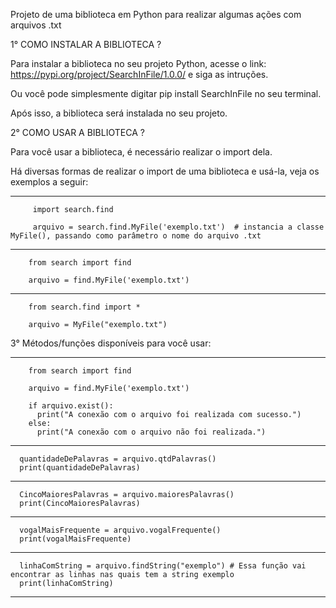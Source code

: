 Projeto de uma biblioteca em Python para realizar algumas ações com arquivos .txt





1° COMO INSTALAR A BIBLIOTECA ?

Para instalar a biblioteca no seu projeto Python, acesse o link: https://pypi.org/project/SearchInFile/1.0.0/ e siga as intruções.

Ou você pode simplesmente digitar pip install SearchInFile no seu terminal.

Após isso, a biblioteca será instalada no seu projeto.




2° COMO USAR A BIBLIOTECA ?

Para você usar a biblioteca, é necessário realizar o import dela.

Há diversas formas de realizar o import de uma biblioteca e usá-la, veja os exemplos a seguir:

______________________________________________________________________________________________________________________________________________________

         import search.find
  
         arquivo = search.find.MyFile('exemplo.txt')  # instancia a classe MyFile(), passando como parâmetro o nome do arquivo .txt
         
_______________________________________________________________________________________________________________________________________________________
  
  
        from search import find
  
        arquivo = find.MyFile('exemplo.txt')
  
_______________________________________________________________________________________________________________________________________________________
  
        from search.find import *
        
        arquivo = MyFile("exemplo.txt")



3° Métodos/funções disponíveis para você usar:
_______________________________________________________________________________________________________________________________________________________

        from search import find
  
        arquivo = find.MyFile('exemplo.txt')
        
        if arquivo.exist():
          print("A conexão com o arquivo foi realizada com sucesso.")
        else:
          print("A conexão com o arquivo não foi realizada.")
_______________________________________________________________________________________________________________________________________________________
      
      quantidadeDePalavras = arquivo.qtdPalavras()
      print(quantidadeDePalavras)
      
_______________________________________________________________________________________________________________________________________________________
      
      CincoMaioresPalavras = arquivo.maioresPalavras()
      print(CincoMaioresPalavras)
      
_______________________________________________________________________________________________________________________________________________________
      
      vogalMaisFrequente = arquivo.vogalFrequente()
      print(vogalMaisFrequente)
      
_______________________________________________________________________________________________________________________________________________________
      
      linhaComString = arquivo.findString("exemplo") # Essa função vai encontrar as linhas nas quais tem a string exemplo
      print(linhaComString)
      
_______________________________________________________________________________________________________________________________________________________
